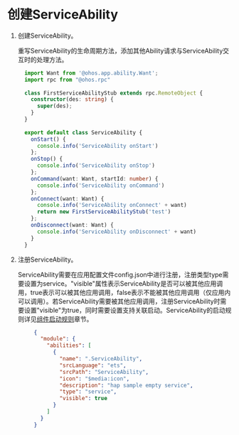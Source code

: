 # 创建ServiceAbility


1. 创建ServiceAbility。

     重写ServiceAbility的生命周期方法，添加其他Ability请求与ServiceAbility交互时的处理方法。

   ```ts
     import Want from '@ohos.app.ability.Want';
     import rpc from "@ohos.rpc"
     
     class FirstServiceAbilityStub extends rpc.RemoteObject {
       constructor(des: string) {
         super(des);
       }
     }
     
     export default class ServiceAbility {
       onStart() {
         console.info('ServiceAbility onStart')
       };
       onStop() {
         console.info('ServiceAbility onStop')
       };
       onCommand(want: Want, startId: number) {
         console.info('ServiceAbility onCommand')
       };
       onConnect(want: Want) {
         console.info('ServiceAbility onConnect' + want)
         return new FirstServiceAbilityStub('test')
       };
       onDisconnect(want: Want) {
         console.info('ServiceAbility onDisconnect' + want)
       }
     }
   ```

2. 注册ServiceAbility。
   
    ServiceAbility需要在应用配置文件config.json中进行注册，注册类型type需要设置为service。"visible"属性表示ServiceAbility是否可以被其他应用调用，true表示可以被其他应用调用，false表示不能被其他应用调用（仅应用内可以调用）。若ServiceAbility需要被其他应用调用，注册ServiceAbility时需要设置"visible"为true，同时需要设置支持关联启动。ServiceAbility的启动规则详见[组件启动规则](component-startup-rules.md)章节。
    
    ```json
         {
           "module": {
             "abilities": [
               {
                 "name": ".ServiceAbility",
                 "srcLanguage": "ets",
                 "srcPath": "ServiceAbility",
                 "icon": "$media:icon",
                 "description": "hap sample empty service",
                 "type": "service",
                 "visible": true
               }
             ]
           }
         }
    ```

